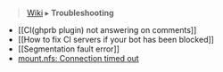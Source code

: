 > [Wiki](Home) ▸ **Troubleshooting**

* [[CI(ghprb plugin) not answering on comments]]
* [[How to fix CI servers if your bot has been blocked]]
* [[Segmentation fault error]]
* [mount.nfs: Connection timed out](https://github.com/propeoplemd/cibox/issues/300)